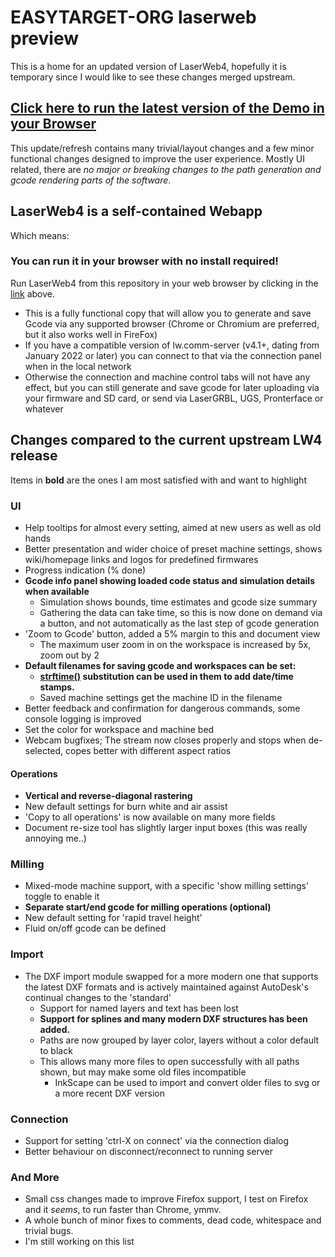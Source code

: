 # EASYTARGET-ORG laserweb preview

This is a home for an updated version of LaserWeb4, hopefully it is temporary since I would like to see these changes merged upstream.

## [Click here to run the latest version of the Demo in your Browser](https://easytarget-org.github.io/lw-mods-preview/preview/index.html)

This update/refresh contains many trivial/layout changes and a few minor functional changes designed to improve the user experience.
Mostly UI related, there are *no major or breaking changes to the path generation and gcode rendering parts of the software*.

## LaserWeb4 is a self-contained Webapp
Which means:

### You can run it in your browser with no install required!
Run LaserWeb4 from this repository in your web browser by clicking in the [link](https://easytarget-org.github.io/lw-mods-preview/preview/index.html) above.
- This is a fully functional copy that will allow you to generate and save Gcode via any supported browser (Chrome or Chromium are preferred, but it also works well in FireFox)
- If you have a compatible version of lw.comm-server (v4.1+, dating from January 2022 or later) you can connect to that via the connection panel when in the local network
- Otherwise the connection and machine control tabs will not have any effect, but you can still generate and save gcode for later uploading via your firmware and SD card, or send via LaserGRBL, UGS, Pronterface or whatever

## Changes compared to the current upstream LW4 release
Items in **bold** are the ones I am most satisfied with and want to highlight

### UI
* Help tooltips for almost every setting, aimed at new users as well as old hands
* Better presentation and wider choice of preset machine settings, shows wiki/homepage links and logos for predefined firmwares
* Progress indication (% done)
* **Gcode info panel showing loaded code status and simulation details when available**
  * Simulation shows bounds, time estimates and gcode size summary
  * Gathering the data can take time, so this is now done on demand via a button, and not automatically as the last step of gcode generation
* 'Zoom to Gcode' button, added a 5% margin to this and document view
  * The maximum user zoom in on the workspace is increased by 5x, zoom out by 2
* **Default filenames for saving gcode and workspaces can be set:**
  * **[strftime()](https://github.com/samsonjs/strftime#supported-specifiers) substitution can be used in them to add date/time stamps.**
  * Saved machine settings get the machine ID in the filename
* Better feedback and confirmation for dangerous commands, some console logging is improved
* Set the color for workspace and machine bed
* Webcam bugfixes; The stream now closes properly and stops when de-selected, copes better with different aspect ratios

#### Operations
* **Vertical and reverse-diagonal rastering**
* New default settings for burn white and air assist
* 'Copy to all operations' is now available on many more fields
* Document re-size tool has slightly larger input boxes (this was really annoying me..)

### Milling
* Mixed-mode machine support, with a specific 'show milling settings' toggle to enable it
* **Separate start/end gcode for milling operations (optional)**
* New default setting for 'rapid travel height'
* Fluid on/off gcode can be defined

### Import
* The DXF import module swapped for a more modern one that supports the latest DXF formats and is actively maintained against AutoDesk's continual changes to the 'standard'
  * Support for named layers and text has been lost
  * **Support for splines and many modern DXF structures has been added.**
  * Paths are now grouped by layer color, layers without a color default to black
  * This allows many more files to open successfully with all paths shown, but may make some old files incompatible
    * InkScape can be used to import and convert older files to svg or a more recent DXF version

### Connection
* Support for setting 'ctrl-X on connect' via the connection dialog
* Better behaviour on disconnect/reconnect to running server

### And More
* Small css changes made to improve Firefox support, I test on Firefox and it *seems*, to run faster than Chrome, ymmv.
* A whole bunch of minor fixes to comments, dead code, whitespace and trivial bugs.
* I'm still working on this list
